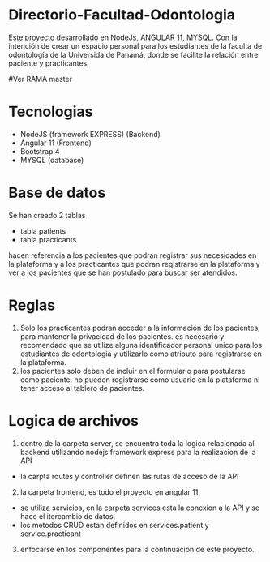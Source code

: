 # Directorio-Facultad-Odontologia
Este proyecto desarrollado en NodeJs, ANGULAR 11, MYSQL. Con la intención de crear un espacio personal para los estudiantes de la faculta de odontología de la Universida de Panamá, donde se facilite la relación entre paciente y practicantes.

#Ver RAMA master

# Tecnologias
 - NodeJS (framework EXPRESS) (Backend)
 - Angular 11 (Frontend) 
 - Bootstrap 4
 - MYSQL (database)

# Base de datos
Se han creado 2 tablas 
- tabla patients
- tabla practicants

hacen referencia a los pacientes que podran registrar sus necesidades en la plataforma y a los practicantes que podran registrarse en la plataforma y ver a los pacientes que se han postulado para buscar ser atendidos.

# Reglas
1. Solo los practicantes podran acceder a la información de los pacientes, para mantener la privacidad de los pacientes. es necesario y recomendado que se utilize alguna identificador personal unico para los estudiantes de odontologia y utilizarlo como atributo para registrarse en la plataforma.
2. los pacientes solo deben de incluir en el formulario para postularse como paciente. no pueden registrarse como usuario en la plataforma ni tener acceso al tablero de pacientes.

# Logica de archivos
1. dentro de la carpeta server, se encuentra toda la logica relacionada al backend utilizando nodejs framework express para la realizacion de la API
  - la carpta routes y controller definen las rutas de acceso de la API

2. la carpeta frontend, es todo el proyecto en angular 11.
  - se utiliza servicios, en la carpeta services esta la conexion a la API y se hace el itercambio de datos.
  - los metodos CRUD estan definidos en services.patient y service.practicant

3. enfocarse en los componentes para la continuacion de este proyecto.
